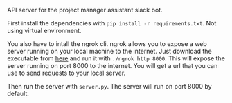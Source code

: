 API server for the project manager assistant slack bot.

First install the dependencies with `pip install -r requirements.txt`. Not using virtual environment.

You also have to intall the ngrok cli. ngrok allows you to expose a web server running on your local machine to the internet. Just download the executable from [here](https://ngrok.com/download) and run it with `./ngrok http 8000`. This will expose the server running on port 8000 to the internet. You will get a url that you can use to send requests to your local server.

Then run the server with `server.py`. The server will run on port 8000 by default.
